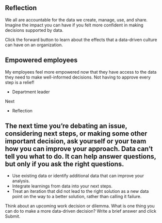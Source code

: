 ## Reflection

We all are accountable for the data we create, manage, use, and share. Imagine the impact you can have if you felt more confident in making decisions supported by data.

Click the forward button to learn about the effects that a data-driven culture can have on an organization.

## Empowered employees

My employees feel more empowered now that they have access to the data they need to make well-informed decisions. Not having to approve every step is a relief!

- Department leader

Next
* Reflection

## The next time you’re debating an issue, considering next steps, or making some other important decision, ask yourself or your team how you can improve your approach. Data can’t tell you what to do. It can help answer questions, but only if you ask the right questions.

+ Use existing data or identify additional data that can improve your analysis.
+ Integrate learnings from data into your next steps.
+ Treat an iteration that did not lead to the right solution as a new data point on the way to a better solution, rather than calling it failure.

Think about an upcoming work decision or dilemma. What is one thing you can do to make a more data-driven decision?
Write a brief answer and click Submit.


